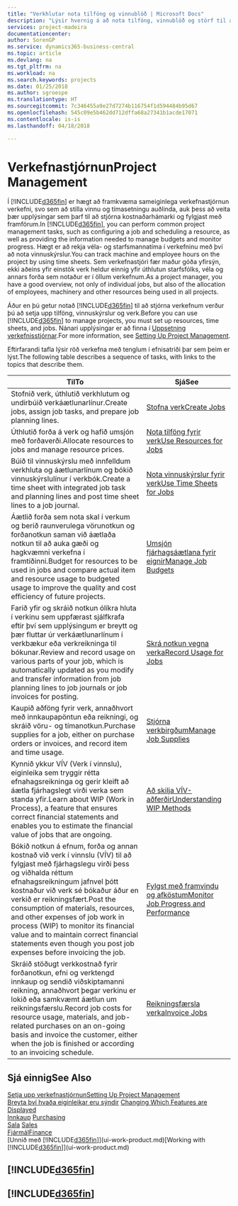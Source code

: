 ```yaml
---
title: "Verkhlutar nota tilföng og vinnublöð | Microsoft Docs"
description: "Lýsir hvernig á að nota tilföng, vinnublöð og störf til að stjórna verkefnum."
services: project-madeira
documentationcenter: 
author: SorenGP
ms.service: dynamics365-business-central
ms.topic: article
ms.devlang: na
ms.tgt_pltfrm: na
ms.workload: na
ms.search.keywords: projects
ms.date: 01/25/2018
ms.author: sgroespe
ms.translationtype: HT
ms.sourcegitcommit: 7c346455a9e27d7274b116754f1d594484b95d67
ms.openlocfilehash: 545c09e5b462dd712dffa68a27341b1acde17071
ms.contentlocale: is-is
ms.lasthandoff: 04/18/2018

---
```

# <a name="project-management"></a><span data-ttu-id="a1ea1-103">Verkefnastjórnun</span><span class="sxs-lookup"><span data-stu-id="a1ea1-103">Project Management</span></span>
<span data-ttu-id="a1ea1-104">Í [!INCLUDE[d365fin](includes/d365fin_md.md)] er hægt að framkvæma sameiginlega verkefnastjórnun verkefni, svo sem að stilla vinnu og tímasetningu auðlinda, auk þess að veita þær upplýsingar sem þarf til að stjórna kostnaðarhámarki og fylgjast með framförum.</span><span class="sxs-lookup"><span data-stu-id="a1ea1-104">In [!INCLUDE[d365fin](includes/d365fin_md.md)], you can perform common project management tasks, such as configuring a job and scheduling a resource, as well as providing the information needed to manage budgets and monitor progress.</span></span> <span data-ttu-id="a1ea1-105">Hægt er að rekja véla- og starfsmannatíma í verkefninu með því að nota vinnuskýrslur.</span><span class="sxs-lookup"><span data-stu-id="a1ea1-105">You can track machine and employee hours on the project by using time sheets.</span></span> <span data-ttu-id="a1ea1-106">Sem verkefnastjóri fær maður góða yfirsýn, ekki aðeins yfir einstök verk heldur einnig yfir úthlutun starfsfólks, véla og annars forða sem notaður er í öllum verkefnum.</span><span class="sxs-lookup"><span data-stu-id="a1ea1-106">As a project manager, you have a good overview, not only of individual jobs, but also of the allocation of employees, machinery and other resources being used in all projects.</span></span>

<span data-ttu-id="a1ea1-107">Áður en þú getur notað [!INCLUDE[d365fin](includes/d365fin_md.md)] til að stjórna verkefnum verður þú að setja upp tilföng, vinnuskýrslur og verk.</span><span class="sxs-lookup"><span data-stu-id="a1ea1-107">Before you can use [!INCLUDE[d365fin](includes/d365fin_md.md)] to manage projects, you must set up resources, time sheets, and jobs.</span></span> <span data-ttu-id="a1ea1-108">Nánari upplýsingar er að finna í [Uppsetning verkefnisstjórnar](projects-setup-projects.md).</span><span class="sxs-lookup"><span data-stu-id="a1ea1-108">For more information, see [Setting Up Project Management](projects-setup-projects.md).</span></span>  

<span data-ttu-id="a1ea1-109">Eftirfarandi tafla lýsir röð verkefna með tenglum í efnisatriði þar sem þeim er lýst.</span><span class="sxs-lookup"><span data-stu-id="a1ea1-109">The following table describes a sequence of tasks, with links to the topics that describe them.</span></span>

| <span data-ttu-id="a1ea1-110">Til</span><span class="sxs-lookup"><span data-stu-id="a1ea1-110">To</span></span> | <span data-ttu-id="a1ea1-111">Sjá</span><span class="sxs-lookup"><span data-stu-id="a1ea1-111">See</span></span> |
| --- | --- |
| <span data-ttu-id="a1ea1-112">Stofnið verk, úthlutið verkhlutum og undirbúið verkáætlunarlínur.</span><span class="sxs-lookup"><span data-stu-id="a1ea1-112">Create jobs, assign job tasks, and prepare job planning lines.</span></span> |[<span data-ttu-id="a1ea1-113">Stofna verk</span><span class="sxs-lookup"><span data-stu-id="a1ea1-113">Create Jobs</span></span>](projects-how-create-jobs.md) |
| <span data-ttu-id="a1ea1-114">Úthlutið forða á verk og hafið umsjón með forðaverði.</span><span class="sxs-lookup"><span data-stu-id="a1ea1-114">Allocate resources to jobs and manage resource prices.</span></span> |[<span data-ttu-id="a1ea1-115">Nota tilföng fyrir verk</span><span class="sxs-lookup"><span data-stu-id="a1ea1-115">Use Resources for Jobs</span></span>](projects-how-use-resources.md) |
| <span data-ttu-id="a1ea1-116">Búið til vinnuskýrslu með innfelldum verkhluta og áætlunarlínum og bókið vinnuskýrslulínur í verkbók.</span><span class="sxs-lookup"><span data-stu-id="a1ea1-116">Create a time sheet with integrated job task and planning lines and post time sheet lines to a job journal.</span></span> |[<span data-ttu-id="a1ea1-117">Nota vinnuskýrslur fyrir verk</span><span class="sxs-lookup"><span data-stu-id="a1ea1-117">Use Time Sheets for Jobs</span></span>](projects-how-use-time-sheets.md) |
| <span data-ttu-id="a1ea1-118">Áætlið forða sem nota skal í verkum og berið raunverulega vörunotkun og forðanotkun saman við áætlaða notkun til að auka gæði og hagkvæmni verkefna í framtíðinni.</span><span class="sxs-lookup"><span data-stu-id="a1ea1-118">Budget for resources to be used in jobs and compare actual item and resource usage to budgeted usage to improve the quality and cost efficiency of future projects.</span></span> |[<span data-ttu-id="a1ea1-119">Umsjón fjárhagsáætlana fyrir eignir</span><span class="sxs-lookup"><span data-stu-id="a1ea1-119">Manage Job Budgets</span></span>](projects-how-manage-budgets.md) |
| <span data-ttu-id="a1ea1-120">Farið yfir og skráið notkun ólíkra hluta í verkinu sem uppfærast sjálfkrafa eftir því sem upplýsingum er breytt og þær fluttar úr verkáætlunarlínum í verkbækur eða verkreikninga til bókunar.</span><span class="sxs-lookup"><span data-stu-id="a1ea1-120">Review and record usage on various parts of your job, which is automatically updated as you modify and transfer information from job planning lines to job journals or job invoices for posting.</span></span> |[<span data-ttu-id="a1ea1-121">Skrá notkun vegna verka</span><span class="sxs-lookup"><span data-stu-id="a1ea1-121">Record Usage for Jobs</span></span>](projects-how-record-job-usage.md) |
| <span data-ttu-id="a1ea1-122">Kaupið aðföng fyrir verk, annaðhvort með innkaupapöntun eða reikningi, og skráið vöru- og tímanotkun.</span><span class="sxs-lookup"><span data-stu-id="a1ea1-122">Purchase supplies for a job, either on purchase orders or invoices, and record item and time usage.</span></span> |[<span data-ttu-id="a1ea1-123">Stjórna verkbirgðum</span><span class="sxs-lookup"><span data-stu-id="a1ea1-123">Manage Job Supplies</span></span>](projects-how-manage-project-supplies.md) |
| <span data-ttu-id="a1ea1-124">Kynnið ykkur VÍV (Verk í vinnslu), eiginleika sem tryggir rétta efnahagsreikninga og gerir kleift að áætla fjárhagslegt virði verka sem standa yfir.</span><span class="sxs-lookup"><span data-stu-id="a1ea1-124">Learn about WIP (Work in Process), a feature that ensures correct financial statements and enables you to estimate the financial value of jobs that are ongoing.</span></span> |[<span data-ttu-id="a1ea1-125">Að skilja VÍV-aðferðir</span><span class="sxs-lookup"><span data-stu-id="a1ea1-125">Understanding WIP Methods</span></span>](projects-understanding-wip.md) |
| <span data-ttu-id="a1ea1-126">Bókið notkun á efnum, forða og annan kostnað við verk í vinnslu (VÍV) til að fylgjast með fjárhagslegu virði þess og viðhalda réttum efnahagsreikningum jafnvel þótt kostnaður við verk sé bókaður áður en verkið er reikningsfært.</span><span class="sxs-lookup"><span data-stu-id="a1ea1-126">Post the consumption of materials, resources, and other expenses of job work in process (WIP) to monitor its financial value and to maintain correct financial statements even though you post job expenses before invoicing the job.</span></span> |[<span data-ttu-id="a1ea1-127">Fylgst með framvindu og afköstum</span><span class="sxs-lookup"><span data-stu-id="a1ea1-127">Monitor Job Progress and Performance</span></span>](projects-how-monitor-progress-performance.md) |
| <span data-ttu-id="a1ea1-128">Skráið stöðugt verkkostnað fyrir forðanotkun, efni og verktengd innkaup og sendið viðskiptamanni reikning, annaðhvort þegar verkinu er lokið eða samkvæmt áætlun um reikningsfærslu.</span><span class="sxs-lookup"><span data-stu-id="a1ea1-128">Record job costs for resource usage, materials, and job-related purchases on an on-going basis and invoice the customer, either when the job is finished or according to an invoicing schedule.</span></span> |[<span data-ttu-id="a1ea1-129">Reikningsfærsla verka</span><span class="sxs-lookup"><span data-stu-id="a1ea1-129">Invoice Jobs</span></span>](projects-how-invoice-jobs.md) |

## <a name="see-also"></a><span data-ttu-id="a1ea1-130">Sjá einnig</span><span class="sxs-lookup"><span data-stu-id="a1ea1-130">See Also</span></span>
[<span data-ttu-id="a1ea1-131">Setja upp verkefnastjórnun</span><span class="sxs-lookup"><span data-stu-id="a1ea1-131">Setting Up Project Management</span></span>](projects-setup-projects.md)  
<span data-ttu-id="a1ea1-132">[Breyta því hvaða eiginleikar eru sýndir](ui-experiences.md)    </span><span class="sxs-lookup"><span data-stu-id="a1ea1-132">[Changing Which Features are Displayed](ui-experiences.md)    </span></span>  
<span data-ttu-id="a1ea1-133">[Innkaup](purchasing-manage-purchasing.md)       </span><span class="sxs-lookup"><span data-stu-id="a1ea1-133">[Purchasing](purchasing-manage-purchasing.md)       </span></span>  
<span data-ttu-id="a1ea1-134">[Sala](sales-manage-sales.md)  </span><span class="sxs-lookup"><span data-stu-id="a1ea1-134">[Sales](sales-manage-sales.md)  </span></span>  
[<span data-ttu-id="a1ea1-135">Fjármál</span><span class="sxs-lookup"><span data-stu-id="a1ea1-135">Finance</span></span>](finance.md)  
<span data-ttu-id="a1ea1-136">[Unnið með [!INCLUDE[d365fin](includes/d365fin_md.md)]](ui-work-product.md)</span><span class="sxs-lookup"><span data-stu-id="a1ea1-136">[Working with [!INCLUDE[d365fin](includes/d365fin_md.md)]](ui-work-product.md)</span></span>  

## [!INCLUDE[d365fin](includes/free_trial_md.md)]  
## [!INCLUDE[d365fin](includes/training_link_md.md)]

